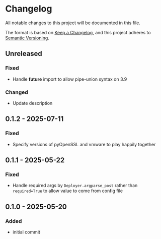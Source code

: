 # Changelog
All notable changes to this project will be documented in this file.

The format is based on [Keep a Changelog](https://keepachangelog.com/en/1.0.0/), and this project adheres to [Semantic Versioning](https://semver.org/spec/v2.0.0.html).

## Unreleased
### Fixed
- Handle __future__ import to allow pipe-union syntax on 3.9

### Changed
- Update description

## 0.1.2 - 2025-07-11
### Fixed
- Specify versions of pyOpenSSL and vmware to play happily together

## 0.1.1 - 2025-05-22
### Fixed
- Handle required args by `Deployer.argparse_post` rather than `required=True` to allow value to come from config file

## 0.1.0 - 2025-05-20
### Added
- initial commit
